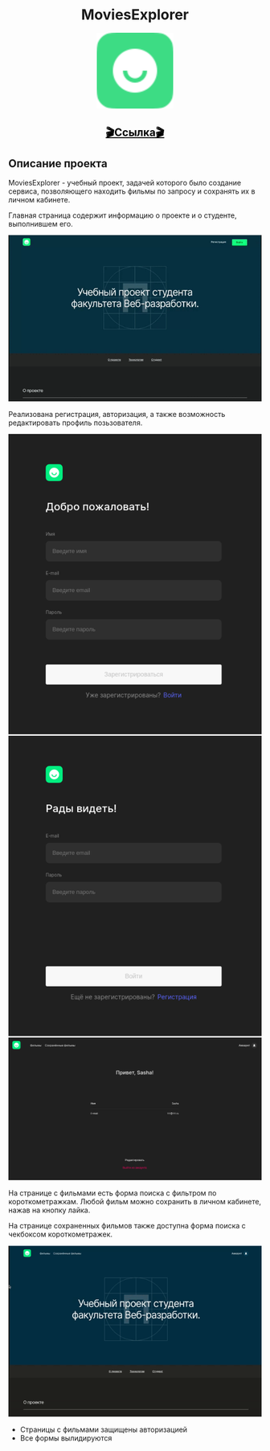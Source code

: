 <h1 align="center">MoviesExplorer</h1>

<p align="center">
  <img src="./src/images/logo.svg" width="30%"/>
</p>


<h2 align="center">
  <a href="https://yp23.movie.frontend.nomoredomainsicu.ru/" style="color: black;" target="_blank">🎬Ссылка🎬</a>
</h2>

<h2>Описание проекта</h2>

<p>
  MoviesExplorer - учебный проект, задачей которого было создание сервиса, позволяющего находить фильмы по запросу и сохранять их в личном кабинете.
</p>

<p>
  Главная страница содержит информацию о проекте и о студенте, выполнившем его.
</p>

<p align="center">
  <img src="./src/images/main-page.gif" />
</p>

<p>
  Реализована регистрация, авторизация, а также возможность редактировать профиль позьзователя. 
</p>

<p align="center">
  <img src="./src/images/register.png">
  <img src="./src/images/login.png"/>
  <img src="./src/images/profile-page.png" />
</p>

<p>
  На странице с фильмами есть форма поиска с фильтром по короткометражкам. Любой фильм можно сохранить в личном кабинете,  нажав на кнопку лайка.
</p>

<p>
  На странице сохраненных фильмов также доступна форма поиска с чекбоксом короткометражек.
</p>

<p align="center">
  <img src="./src/images/movies.gif" />
</p>

- Страницы с фильмами защищены авторизацией
- Все формы вылидируются
